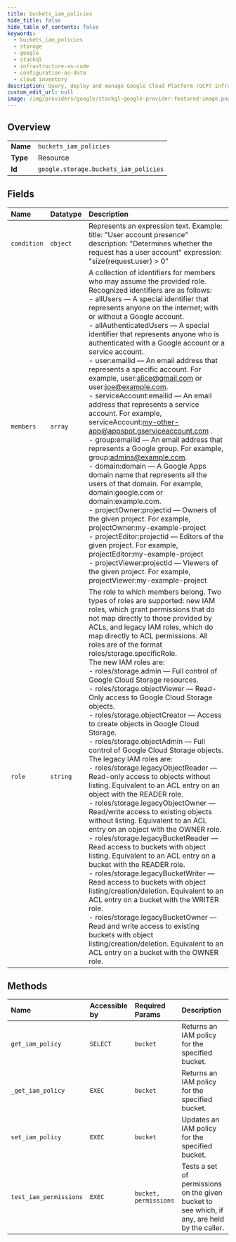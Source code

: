 ```yaml
---
title: buckets_iam_policies
hide_title: false
hide_table_of_contents: false
keywords:
  - buckets_iam_policies
  - storage
  - google    
  - stackql
  - infrastructure-as-code
  - configuration-as-data
  - cloud inventory
description: Query, deploy and manage Google Cloud Platform (GCP) infrastructure and resources using SQL
custom_edit_url: null
image: /img/providers/google/stackql-google-provider-featured-image.png
---
```

  
    

## Overview
<table><tbody>
<tr><td><b>Name</b></td><td><code>buckets_iam_policies</code></td></tr>
<tr><td><b>Type</b></td><td>Resource</td></tr>
<tr><td><b>Id</b></td><td><code>google.storage.buckets_iam_policies</code></td></tr>
</tbody></table>

## Fields
| Name | Datatype | Description |
|:-----|:---------|:------------|
| `condition` | `object` | Represents an expression text. Example: title: "User account presence" description: "Determines whether the request has a user account" expression: "size(request.user) &gt; 0" |
| `members` | `array` | A collection of identifiers for members who may assume the provided role. Recognized identifiers are as follows:  <br />- allUsers — A special identifier that represents anyone on the internet; with or without a Google account.  <br />- allAuthenticatedUsers — A special identifier that represents anyone who is authenticated with a Google account or a service account.  <br />- user:emailid — An email address that represents a specific account. For example, user:alice@gmail.com or user:joe@example.com.  <br />- serviceAccount:emailid — An email address that represents a service account. For example,  serviceAccount:my-other-app@appspot.gserviceaccount.com .  <br />- group:emailid — An email address that represents a Google group. For example, group:admins@example.com.  <br />- domain:domain — A Google Apps domain name that represents all the users of that domain. For example, domain:google.com or domain:example.com.  <br />- projectOwner:projectid — Owners of the given project. For example, projectOwner:my-example-project  <br />- projectEditor:projectid — Editors of the given project. For example, projectEditor:my-example-project  <br />- projectViewer:projectid — Viewers of the given project. For example, projectViewer:my-example-project |
| `role` | `string` | The role to which members belong. Two types of roles are supported: new IAM roles, which grant permissions that do not map directly to those provided by ACLs, and legacy IAM roles, which do map directly to ACL permissions. All roles are of the format roles/storage.specificRole.<br />The new IAM roles are:  <br />- roles/storage.admin — Full control of Google Cloud Storage resources.  <br />- roles/storage.objectViewer — Read-Only access to Google Cloud Storage objects.  <br />- roles/storage.objectCreator — Access to create objects in Google Cloud Storage.  <br />- roles/storage.objectAdmin — Full control of Google Cloud Storage objects.   The legacy IAM roles are:  <br />- roles/storage.legacyObjectReader — Read-only access to objects without listing. Equivalent to an ACL entry on an object with the READER role.  <br />- roles/storage.legacyObjectOwner — Read/write access to existing objects without listing. Equivalent to an ACL entry on an object with the OWNER role.  <br />- roles/storage.legacyBucketReader — Read access to buckets with object listing. Equivalent to an ACL entry on a bucket with the READER role.  <br />- roles/storage.legacyBucketWriter — Read access to buckets with object listing/creation/deletion. Equivalent to an ACL entry on a bucket with the WRITER role.  <br />- roles/storage.legacyBucketOwner — Read and write access to existing buckets with object listing/creation/deletion. Equivalent to an ACL entry on a bucket with the OWNER role. |
## Methods
| Name | Accessible by | Required Params | Description |
|:-----|:--------------|:----------------|:------------|
| `get_iam_policy` | `SELECT` | `bucket` | Returns an IAM policy for the specified bucket. |
| `_get_iam_policy` | `EXEC` | `bucket` | Returns an IAM policy for the specified bucket. |
| `set_iam_policy` | `EXEC` | `bucket` | Updates an IAM policy for the specified bucket. |
| `test_iam_permissions` | `EXEC` | `bucket, permissions` | Tests a set of permissions on the given bucket to see which, if any, are held by the caller. |
